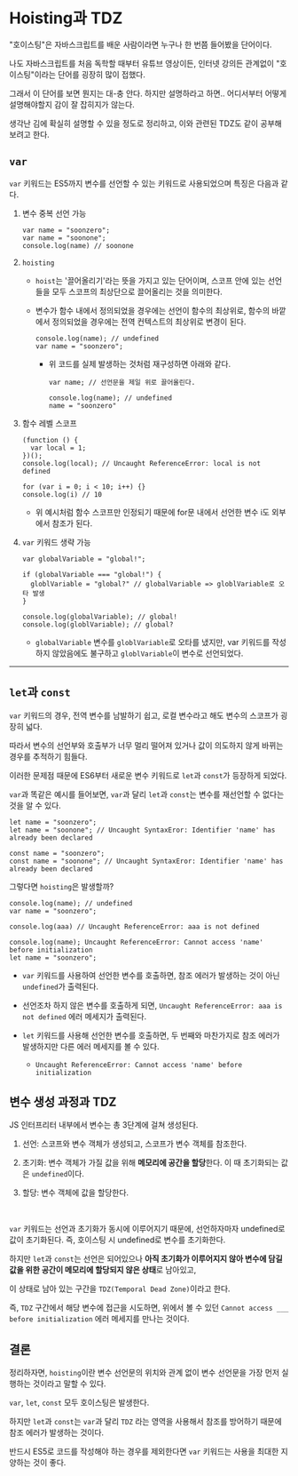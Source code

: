 # Hoisting과 TDZ

"호이스팅"은 자바스크립트를 배운 사람이라면 누구나 한 번쯤 들어봤을 단어이다.

나도 자바스크립트를 처음 독학할 때부터 유튜브 영상이든, 인터넷 강의든 관계없이 "호이스팅"이라는 단어를 굉장히 많이 접했다.

그래서 이 단어를 보면 뭔지는 대-충 안다. 하지만 설명하라고 하면.. 어디서부터 어떻게 설명해야할지 감이 잘 잡히지가 않는다.

생각난 김에 확실히 설명할 수 있을 정도로 정리하고, 이와 관련된 TDZ도 같이 공부해보려고 한다.

## `var`

`var` 키워드는 ES5까지 변수를 선언할 수 있는 키워드로 사용되었으며 특징은 다음과 같다.

1. 변수 중복 선언 가능

   ```
   var name = "soonzero";
   var name = "soonone";
   console.log(name) // soonone
   ```

2. `hoisting`

   - `hoist`는 '끌어올리기'라는 뜻을 가지고 있는 단어이며, 스코프 안에 있는 선언들을 모두 스코프의 최상단으로 끌어올리는 것을 의미한다.

   - 변수가 함수 내에서 정의되었을 경우에는 선언이 함수의 최상위로, 함수의 바깥에서 정의되었을 경우에는 전역 컨텍스트의 최상위로 변경이 된다.

     ```
     console.log(name); // undefined
     var name = "soonzero";
     ```

     - 위 코드를 실제 발생하는 것처럼 재구성하면 아래와 같다.

       ```
       var name; // 선언문을 제일 위로 끌어올린다.

       console.log(name); // undefined
       name = "soonzero"
       ```

3. 함수 레벨 스코프

   ```
   (function () {
     var local = 1;
   })();
   console.log(local); // Uncaught ReferenceError: local is not defined

   for (var i = 0; i < 10; i++) {}
   console.log(i) // 10
   ```

   - 위 예시처럼 함수 스코프만 인정되기 때문에 for문 내에서 선언한 변수 i도 외부에서 참조가 된다.

4. `var` 키워드 생략 가능

   ```
   var globalVariable = "global!";

   if (globalVariable === "global!") {
     globlVariable = "global?" // globalVariable => globlVariable로 오타 발생
   }

   console.log(globalVariable); // global!
   console.log(globlVariable); // global?
   ```

   - `globalVariable` 변수를 `globlVariable`로 오타를 냈지만, var 키워드를 작성하지 않았음에도 불구하고 `globlVariable`이 변수로 선언되었다.

<hr />

## `let`과 `const`

`var` 키워드의 경우, 전역 변수를 남발하기 쉽고, 로컬 변수라고 해도 변수의 스코프가 굉장히 넓다.

따라서 변수의 선언부와 호출부가 너무 멀리 떨어져 있거나 값이 의도하지 않게 바뀌는 경우를 추적하기 힘들다.

이러한 문제점 때문에 ES6부터 새로운 변수 키워드로 `let`과 `const`가 등장하게 되었다.

`var`과 똑같은 예시를 들어보면, `var`과 달리 `let`과 `const`는 변수를 재선언할 수 없다는 것을 알 수 있다.

```
let name = "soonzero";
let name = "soonone"; // Uncaught SyntaxEror: Identifier 'name' has already been declared

const name = "soonzero";
const name = "soonone"; // Uncaught SyntaxEror: Identifier 'name' has already been declared
```

그렇다면 `hoisting`은 발생할까?

```
console.log(name); // undefined
var name = "soonzero";

console.log(aaa) // Uncaught ReferenceError: aaa is not defined

console.log(name); Uncaught ReferenceError: Cannot access 'name' before initialization
let name = "soonzero";
```

- `var` 키워드를 사용하여 선언한 변수를 호출하면, 참조 에러가 발생하는 것이 아닌 `undefined`가 출력된다.

- 선언조차 하지 않은 변수를 호출하게 되면, `Uncaught ReferenceError: aaa is not defined` 에러 메세지가 출력된다.

- `let` 키워드를 사용해 선언한 변수를 호출하면, 두 번째와 마찬가지로 참조 에러가 발생하지만 다른 에러 메세지를 볼 수 있다.

  - `Uncaught ReferenceError: Cannot access 'name' before initialization`

## 변수 생성 과정과 TDZ

JS 인터프리터 내부에서 변수는 총 3단계에 걸쳐 생성된다.

1. 선언: 스코프와 변수 객체가 생성되고, 스코프가 변수 객체를 참조한다.

2. 초기화: 변수 객체가 가질 값을 위해 **메모리에 공간을 할당**한다. 이 때 초기화되는 값은 `undefined`이다.

3. 할당: 변수 객체에 값을 할당한다.

<br />

`var` 키워드는 선언과 초기화가 동시에 이루어지기 때문에, 선언하자마자 undefined로 값이 초기화된다. 즉, 호이스팅 시 undefined로 변수를 초기화한다.

하지만 `let`과 `const`는 선언은 되어있으나 **아직 초기화가 이루어지지 않아 변수에 담길 값을 위한 공간이 메모리에 할당되지 않은 상태**로 남아있고,

이 상태로 남아 있는 구간을 `TDZ(Temporal Dead Zone)`이라고 한다.

즉, `TDZ` 구간에서 해당 변수에 접근을 시도하면, 위에서 볼 수 있던 `Cannot access ___ before initialization` 에러 메세지를 만나는 것이다.

## 결론

정리하자면, `hoisting`이란 변수 선언문의 위치와 관계 없이 변수 선언문을 가장 먼저 실행하는 것이라고 말할 수 있다.

`var`, `let`, `const` 모두 호이스팅은 발생한다.

하지만 `let`과 `const`는 `var`과 달리 `TDZ` 라는 영역을 사용해서 참조를 방어하기 때문에 참조 에러가 발생하는 것이다.

반드시 ES5로 코드를 작성해야 하는 경우를 제외한다면 `var` 키워드는 사용을 최대한 지양하는 것이 좋다.
